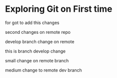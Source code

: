 # Exploring Git on First time

for got to add this changes

second changes on remote repo

develop branch change on remote

this is branch develop change

small change on remote branch

medium change to remote dev branch
